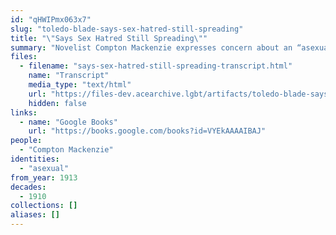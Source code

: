 ```yaml
---
id: "qHWIPmx063x7"
slug: "toledo-blade-says-sex-hatred-still-spreading"
title: "\"Says Sex Hatred Still Spreading\""
summary: "Novelist Compton Mackenzie expresses concern about an “asexual class” of people"
files:
  - filename: "says-sex-hatred-still-spreading-transcript.html"
    name: "Transcript"
    media_type: "text/html"
    url: "https://files-dev.acearchive.lgbt/artifacts/toledo-blade-says-sex-hatred-still-spreading/says-sex-hatred-still-spreading-transcript.html"
    hidden: false
links:
  - name: "Google Books"
    url: "https://books.google.com/books?id=VYEkAAAAIBAJ"
people:
  - "Compton Mackenzie"
identities:
  - "asexual"
from_year: 1913
decades:
  - 1910
collections: []
aliases: []
---
```

